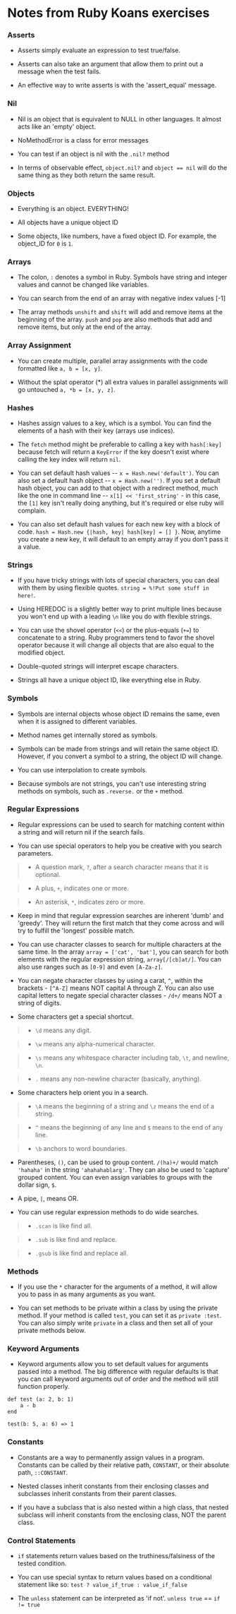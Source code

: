 # Notes from Ruby Koans exercises

### Asserts

* Asserts simply evaluate an expression to test true/false.

* Asserts can also take an argument that allow them to print out a
  message when the test fails.

* An effective way to write asserts is with the 'assert_equal' message.

### Nil

* Nil is an object that is equivalent to NULL in other languages. It almost
  acts like an 'empty' object.
  
* NoMethodError is a class for error messages

* You can test if an object is nil with the `.nil?` method

* In terms of observable effect, `object.nil?` and `object == nil` will
  do the same thing as they both return the same result.

### Objects

* Everything is an object. EVERYTHING!

* All objects have a unique object ID

* Some objects, like numbers, have a fixed object ID.
  For example, the object_ID for `0` is `1`.

### Arrays

* The colon, `:` denotes a symbol in Ruby. Symbols have string and integer 
  values and cannot be changed like variables. 

* You can search from the end of an array with negative index values [-1]

* The array methods `unshift` and `shift` will add and remove items at the
  beginning of the array. `push` and `pop` are also methods that add and
  remove items, but only at the end of the array.

### Array Assignment

* You can create multiple, parallel array assignments with the code
  formatted like `a, b = [x, y]`.
  
* Without the splat operator (*) all extra values in parallel assignments
  will go untouched `a, *b = [x, y, z]`.

### Hashes

* Hashes assign values to a key, which is a symbol. You can find the elements
  of a hash with their key (arrays use indices).

* The `fetch` method might be preferable to calling a key with `hash[:key]`
  because fetch will return a `KeyError` if the key doesn't exist where
  calling the key index will return `nil`.
  
* You can set default hash values -- `x = Hash.new('default')`. You can also
  set a default hash object -- `x = Hash.new('')`. If you set a default hash
  object, you can add to that object with a redirect method, much like the
  one in command line -- `x[1] << 'first_string'` - in this case, the `[1]`
  key isn't really doing anything, but it's required or else ruby will complain.
  
* You can also set default hash values for each new key with a block of code.
  `hash = Hash.new {|hash, key| hash[key] = [] }`. Now, anytime you create a
  new key, it will default to an empty array if you don't pass it a value.

### Strings

* If you have tricky strings with lots of special characters, you can deal with
  them by using flexible quotes. `string = %!Put some stuff in here!`.
  
* Using HEREDOC is a slightly better way to print multiple lines because you
  won't end up with a leading `\n` like you do with flexible strings.
  
* You can use the shovel operator (`<<`) or the plus-equals (`+=`) to concatenate
  to a string. Ruby programmers tend to favor the shovel operator because it will
  change all objects that are also equal to the modified object.

* Double-quoted strings will interpret escape characters.

* Strings all have a unique object ID, like everything else in Ruby.

### Symbols

* Symbols are internal objects whose object ID remains the same, even when it
  is assigned to different variables.
  
* Method names get internally stored as symbols.

* Symbols can be made from strings and will retain the same object ID. However, if
  you convert a symbol to a string, the object ID will change.
  
* You can use interpolation to create symbols.
 
* Because symbols are not strings, you can't use interesting string methods on
  symbols, such as `.reverse.` or the `+` method.

### Regular Expressions

* Regular expressions can be used to search for matching content within a string
  and will return nil if the search fails.
  
* You can use special operators to help you be creative with you search parameters.

> * A question mark, `?`, after a search character means that it is optional.

> * A plus, `+`, indicates one or more.

> * An asterisk, `*`, indicates zero or more.
  
* Keep in mind that regular expression searches are inherent 'dumb' and 'greedy'.
  They will return the first match that they come across and will try to fulfill
  the 'longest' possible match.
  
* You can use character classes to search for multiple characters at the same time.
  In the array `array = ['cat', 'bat']`, you can search for both elements with the
  regular expression string, `array[/[cb]at/]`. You can also use ranges such as 
  `[0-9]` and even `[A-Za-z]`.
  
* You can negate character classes by using a carat, `^`, within the brackets - 
  `[^A-Z]` means NOT capital A through Z. You can also use capital letters to negate
  special character classes - `/d+/` means NOT a string of digits.
  
* Some characters get a special shortcut. 

> * `\d` means any digit.

> * `\w` means any alpha-numerical character.

> * `\s` means any whitespace character including tab, `\t`, and newline, `\n`.
  
> * `.` means any non-newline character (basically, anything).

* Some characters help orient you in a search.

> * `\A` means the beginning of a string and `\z` means the end of a string.

> * `^` means the beginning of any line and `$` means to the end of any line.

> * `\b` anchors to word boundaries.

* Parentheses, `()`, can be used to group content. `/(ha)+/` would match
  `'hahaha'` in the string `'ahahahablarg'`. They can also be used to 
  'capture' grouped content. You can even assign variables to groups with
  the dollar sign, `$`.
  
* A pipe, `|`, means OR.
  
* You can use regular expression methods to do wide searches.
  
> * `.scan` is like find all.

> * `.sub` is like find and replace.

> * `.gsub` is like find and replace all.

### Methods

* If you use the `*` character for the arguments of a method, it will
  allow you to pass in as many arguments as you want.
  
* You can set methods to be private within a class by using the private method.
  If your method is called `test`, you can set it as `private :test`. You can also
  simply write `private` in a class and then set all of your private methods below.

### Keyword Arguments

* Keyword arguments allow you to set default values for arguments passed into a method.
  The big difference with regular defaults is that you can call keyword arguments out
  of order and the method will still function properly.
  
```
def test (a: 2, b: 1)
    a - b
end

test(b: 5, a: 6) => 1
```

### Constants

* Constants are a way to permanently assign values in a program. Constants can be
  called by their relative path, `CONSTANT`, or their absolute path, `::CONSTANT`.
  
* Nested classes inherit constants from their enclosing classes and subclasses
  inherit constants from their parent classes.

* If you have a subclass that is also nested within a high class, that nested subclass
  will inherit constants from the enclosing class, NOT the parent class.

### Control Statements

* `if` statements return values based on the truthiness/falsiness of the tested condition.

* You can use special syntax to return values based on a conditional statement like so:
  `test ? value_if_true : value_if_false`
  
* The `unless` statement can be interpreted as 'if not'. `unless true` == `if != true`
